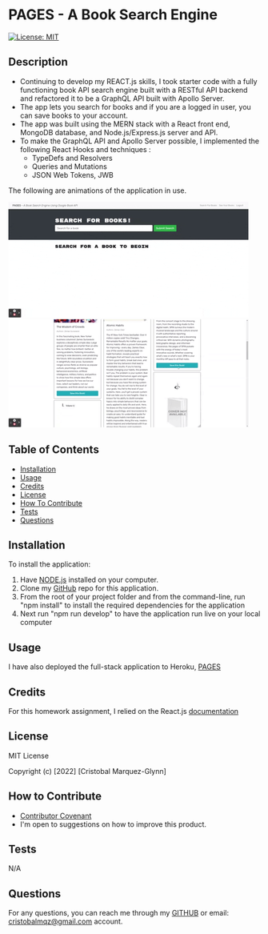 # PAGES - A Book Search Engine

[![License: MIT](https://img.shields.io/badge/License-MIT-yellow.svg)](https://opensource.org/licenses/MIT)

## Description

- Continuing to develop my REACT.js skills, I took starter code with a fully functioning book API search engine built with a RESTful API backend and refactored it to be a GraphQL API built with Apollo Server.
- The app lets you search for books and if you are a logged in user, you can save books to your account.
- The app was built using the MERN stack with a React front end, MongoDB database, and Node.js/Express.js server and API.
- To make the GraphQL API and Apollo Server possible, I implemented the following React Hooks and techniques :
  - TypeDefs and Resolvers
  - Queries and Mutations
  - JSON Web Tokens, JWB

The following are animations of the application in use.

![Image1](./client/src/images/giphy1.gif)  
 ![Image2](./client/src/images/giphy2.gif)

## Table of Contents

- [Installation](#installation)
- [Usage](#usage)
- [Credits](#credits)
- [License](#license)
- [How To Contribute](#how_to_contribute)
- [Tests](#tests)
- [Questions](#questions)

## Installation

To install the application:

1. Have [NODE.js](https://nodejs.org/en/download/) installed on your computer.
2. Clone my [GitHub](https://github.com/CM-GDev/Pages-A-Book-Search-Engine) repo for this application.
3. From the root of your project folder and from the command-line, run "npm install" to install the required dependencies for the application
4. Next run "npm run develop" to have the application run live on your local computer

## Usage

I have also deployed the full-stack application to Heroku, [PAGES](https://arcane-citadel-66789.herokuapp.com/)

## Credits

For this homework assignment, I relied on the React.js [documentation](https://reactjs.org/)

## License

MIT License

Copyright (c) [2022] [Cristobal Marquez-Glynn]

## How to Contribute

- [Contributor Covenant](https://www.contributor-covenant.org/)
- I'm open to suggestions on how to improve this product.

## Tests

N/A

## Questions

For any questions, you can reach me through my [GITHUB](https://github.com/CM-GDev) or email: cristobalmqz@gmail.com account.
